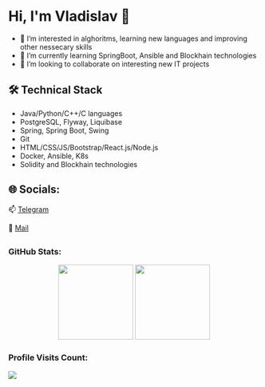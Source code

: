Hi, I'm Vladislav 👋
=====================
- 👀 I’m interested in alghoritms, learning new languages and improving other nessecary skills
- 🌱 I’m currently learning SpringBoot, Ansible and Blockhain technologies
- 💞️ I’m looking to collaborate on interesting new IT projects


## 🛠 Technical Stack
*   Java/Python/C++/C languages
*   PostgreSQL, Flyway, Liquibase
*   Spring, Spring Boot, Swing
*   Git
*   HTML/CSS/JS/Bootstrap/React.js/Node.js
*   Docker, Ansible, K8s
*   Solidity and Blockhain technologies

## 🌐 Socials:
📫 [Telegram](https://t.me/VLADISLAVVV777)

📧 [Mail](mailto:vladoss7700@mail.ru)

##
<h3>GitHub Stats:</h3>
<div align="center" style="diplay: flex;">
  <img src="https://github-readme-stats.vercel.app/api?username=vladislav77777&show_icons=true&theme=dark" style="height: 150px;">
  <img src="https://github-readme-stats.vercel.app/api/top-langs/?username=vladislav77777&layout=compact&theme=dark" style="height: 150px;">
</div>

<h3>Profile Visits Count:</h3>
<div>
  <img src="https://profile-counter.glitch.me/vladislav77777/count.svg">
</div>
